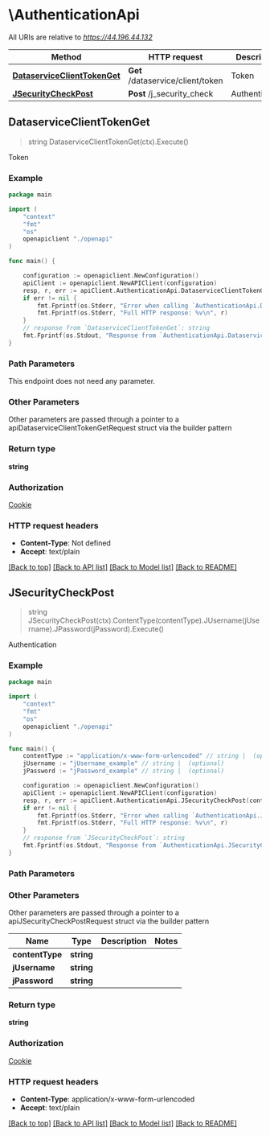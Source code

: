 # \AuthenticationApi

All URIs are relative to *https://44.196.44.132*

Method | HTTP request | Description
------------- | ------------- | -------------
[**DataserviceClientTokenGet**](AuthenticationApi.md#DataserviceClientTokenGet) | **Get** /dataservice/client/token | Token
[**JSecurityCheckPost**](AuthenticationApi.md#JSecurityCheckPost) | **Post** /j_security_check | Authentication



## DataserviceClientTokenGet

> string DataserviceClientTokenGet(ctx).Execute()

Token

### Example

```go
package main

import (
    "context"
    "fmt"
    "os"
    openapiclient "./openapi"
)

func main() {

    configuration := openapiclient.NewConfiguration()
    apiClient := openapiclient.NewAPIClient(configuration)
    resp, r, err := apiClient.AuthenticationApi.DataserviceClientTokenGet(context.Background()).Execute()
    if err != nil {
        fmt.Fprintf(os.Stderr, "Error when calling `AuthenticationApi.DataserviceClientTokenGet``: %v\n", err)
        fmt.Fprintf(os.Stderr, "Full HTTP response: %v\n", r)
    }
    // response from `DataserviceClientTokenGet`: string
    fmt.Fprintf(os.Stdout, "Response from `AuthenticationApi.DataserviceClientTokenGet`: %v\n", resp)
}
```

### Path Parameters

This endpoint does not need any parameter.

### Other Parameters

Other parameters are passed through a pointer to a apiDataserviceClientTokenGetRequest struct via the builder pattern


### Return type

**string**

### Authorization

[Cookie](../README.md#Cookie)

### HTTP request headers

- **Content-Type**: Not defined
- **Accept**: text/plain

[[Back to top]](#) [[Back to API list]](../README.md#documentation-for-api-endpoints)
[[Back to Model list]](../README.md#documentation-for-models)
[[Back to README]](../README.md)


## JSecurityCheckPost

> string JSecurityCheckPost(ctx).ContentType(contentType).JUsername(jUsername).JPassword(jPassword).Execute()

Authentication

### Example

```go
package main

import (
    "context"
    "fmt"
    "os"
    openapiclient "./openapi"
)

func main() {
    contentType := "application/x-www-form-urlencoded" // string |  (optional)
    jUsername := "jUsername_example" // string |  (optional)
    jPassword := "jPassword_example" // string |  (optional)

    configuration := openapiclient.NewConfiguration()
    apiClient := openapiclient.NewAPIClient(configuration)
    resp, r, err := apiClient.AuthenticationApi.JSecurityCheckPost(context.Background()).ContentType(contentType).JUsername(jUsername).JPassword(jPassword).Execute()
    if err != nil {
        fmt.Fprintf(os.Stderr, "Error when calling `AuthenticationApi.JSecurityCheckPost``: %v\n", err)
        fmt.Fprintf(os.Stderr, "Full HTTP response: %v\n", r)
    }
    // response from `JSecurityCheckPost`: string
    fmt.Fprintf(os.Stdout, "Response from `AuthenticationApi.JSecurityCheckPost`: %v\n", resp)
}
```

### Path Parameters



### Other Parameters

Other parameters are passed through a pointer to a apiJSecurityCheckPostRequest struct via the builder pattern


Name | Type | Description  | Notes
------------- | ------------- | ------------- | -------------
 **contentType** | **string** |  | 
 **jUsername** | **string** |  | 
 **jPassword** | **string** |  | 

### Return type

**string**

### Authorization

[Cookie](../README.md#Cookie)

### HTTP request headers

- **Content-Type**: application/x-www-form-urlencoded
- **Accept**: text/plain

[[Back to top]](#) [[Back to API list]](../README.md#documentation-for-api-endpoints)
[[Back to Model list]](../README.md#documentation-for-models)
[[Back to README]](../README.md)

